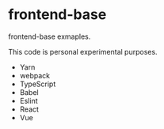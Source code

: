 # frontend-base

frontend-base exmaples.

This code is personal experimental purposes.

* Yarn
* webpack
* TypeScript
* Babel
* Eslint
* React
* Vue

